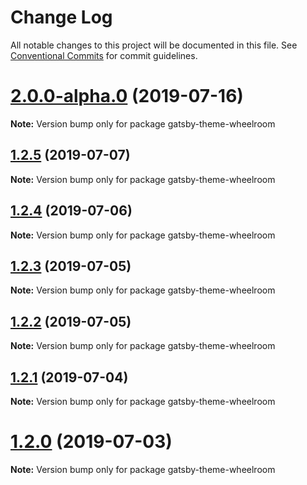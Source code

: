 # Change Log

All notable changes to this project will be documented in this file.
See [Conventional Commits](https://conventionalcommits.org) for commit guidelines.

# [2.0.0-alpha.0](https://github.com/jaccomeijer/wheelroom/compare/gatsby-theme-wheelroom@1.2.5...gatsby-theme-wheelroom@2.0.0-alpha.0) (2019-07-16)

**Note:** Version bump only for package gatsby-theme-wheelroom





## [1.2.5](https://github.com/jaccomeijer/wheelroom/compare/gatsby-theme-wheelroom@1.2.4...gatsby-theme-wheelroom@1.2.5) (2019-07-07)

**Note:** Version bump only for package gatsby-theme-wheelroom





## [1.2.4](https://github.com/jaccomeijer/wheelroom/compare/gatsby-theme-wheelroom@1.2.3...gatsby-theme-wheelroom@1.2.4) (2019-07-06)

**Note:** Version bump only for package gatsby-theme-wheelroom





## [1.2.3](https://github.com/jaccomeijer/wheelroom/compare/gatsby-theme-wheelroom@1.2.2...gatsby-theme-wheelroom@1.2.3) (2019-07-05)

**Note:** Version bump only for package gatsby-theme-wheelroom





## [1.2.2](https://github.com/jaccomeijer/wheelroom/compare/gatsby-theme-wheelroom@1.2.1...gatsby-theme-wheelroom@1.2.2) (2019-07-05)

**Note:** Version bump only for package gatsby-theme-wheelroom





## [1.2.1](https://github.com/jaccomeijer/wheelroom/compare/gatsby-theme-wheelroom@1.2.0...gatsby-theme-wheelroom@1.2.1) (2019-07-04)

**Note:** Version bump only for package gatsby-theme-wheelroom





# [1.2.0](https://github.com/jaccomeijer/wheelroom/compare/gatsby-theme-wheelroom@1.1.21...gatsby-theme-wheelroom@1.2.0) (2019-07-03)

**Note:** Version bump only for package gatsby-theme-wheelroom
